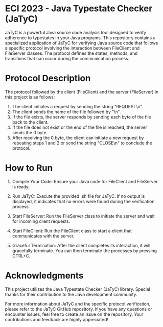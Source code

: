 # ECI 2023 - Java Typestate Checker (JaTyC)

JaTyC is a powerful Java source code analysis tool designed to verify adherence to typestates in your Java programs.
This repository contains a specialized application of JaTyC for verifying Java source code that follows a specific protocol involving the interaction between FileClient and FileServer classes. The protocol defines the states, methods, and transitions that can occur during the communication process.

# Protocol Description
The protocol followed by the client (FileClient) and the server (FileServer) in this project is as follows:

1. The client initiates a request by sending the string "REQUEST\n".
2. The client sends the name of the file followed by "\n".
3. If the file exists, the server responds by sending each byte of the file back to the client.
4. If the file does not exist or the end of the file is reached, the server sends the 0 byte.
5. After receiving the 0 byte, the client can initiate a new request by repeating steps 1 and 2 or send the string "CLOSE\n" to conclude the protocol.

# How to Run

1. Compile Your Code: Ensure your Java code for FileClient and FileServer is ready.

2. Run JaTyC: Execute the provided .sh file for JaTyC. If no output is displayed, it indicates that no errors were found during the verification process.

3. Start FileServer: Run the FileServer class to initiate the server and wait for incoming client requests.

4. Start FileClient: Run the FileClient class to start a client that communicates with the server.

5. Graceful Termination: After the client completes its interaction, it will gracefully terminate. You can then terminate the processes by pressing CTRL+C.

# Acknowledgments
This project utilizes the Java Typestate Checker (JaTyC) library. Special thanks for their contribution to the Java development community.

For more information about JaTyC and the specific protocol verification, please refer to the JaTyC GitHub repository. If you have any questions or encounter issues, feel free to create an issue on the repository. Your contributions and feedback are highly appreciated!
